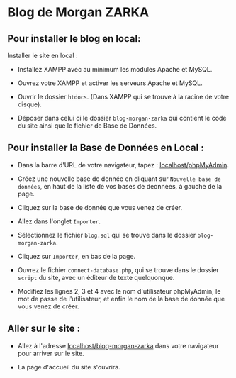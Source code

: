# Blog de Morgan ZARKA

## Pour installer le blog en local:

Installer le site en local :

- Installez XAMPP avec au minimum les modules Apache et MySQL.

- Ouvrez votre XAMPP et activer les serveurs Apache et MySQL.

- Ouvrir le dossier `htdocs`. (Dans XAMPP qui se trouve à la racine de votre disque).

- Déposer dans celui ci le dossier `blog-morgan-zarka` qui contient le code du site ainsi que le fichier de Base de Données.


## Pour installer la Base de Données en Local :

- Dans la barre d'URL de votre navigateur, tapez : [localhost/phpMyAdmin](localhost/phpMyAdmin).

- Créez une nouvelle base de donnée en cliquant sur `Nouvelle base de données`, en haut de la liste de vos bases de deonnées, à gauche de la page.

- Cliquez sur la base de donnée que vous venez de créer.

- Allez dans l'onglet `Importer`.

- Sélectionnez le fichier `blog.sql` qui se trouve dans le dossier `blog-morgan-zarka`.

- Cliquez sur `Importer`, en bas de la page.

- Ouvrez le fichier `connect-database.php`, qui se trouve dans le dossier `script` du site, avec un éditeur de texte quelquonque.

- Modifiez les lignes 2, 3 et 4 avec le nom d'utilisateur phpMyAdmin, le mot de passe de l'utilisateur, et enfin le nom de la base de donnée que vous venez de créer.


## Aller sur le site :

- Allez à l'adresse [localhost/blog-morgan-zarka](localhost/blog-morgan-zarka) dans votre navigateur pour arriver sur le site.

- La page d'accueil du site s'ouvrira.
